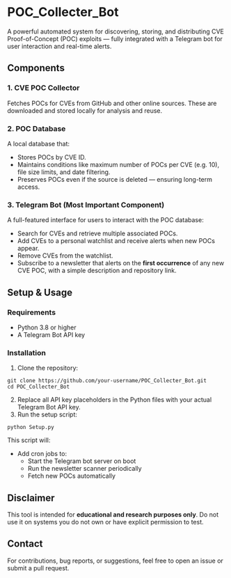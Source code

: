 # POC_Collecter_Bot

A powerful automated system for discovering, storing, and distributing CVE Proof-of-Concept (POC) exploits — fully integrated with a Telegram bot for user interaction and real-time alerts.

## Components

### 1. CVE POC Collector
Fetches POCs for CVEs from GitHub and other online sources. These are downloaded and stored locally for analysis and reuse.

### 2. POC Database
A local database that:
- Stores POCs by CVE ID.
- Maintains conditions like maximum number of POCs per CVE (e.g. 10), file size limits, and date filtering.
- Preserves POCs even if the source is deleted — ensuring long-term access.

### 3. Telegram Bot (Most Important Component)
A full-featured interface for users to interact with the POC database:

- Search for CVEs and retrieve multiple associated POCs.
- Add CVEs to a personal watchlist and receive alerts when new POCs appear.
- Remove CVEs from the watchlist.
- Subscribe to a newsletter that alerts on the **first occurrence** of any new CVE POC, with a simple description and repository link.

## Setup & Usage

### Requirements
- Python 3.8 or higher
- A Telegram Bot API key

### Installation

1. Clone the repository:
  ```
  git clone https://github.com/your-username/POC_Collecter_Bot.git
  cd POC_Collecter_Bot
  ```
2. Replace all API key placeholders in the Python files with your actual Telegram Bot API key.
3. Run the setup script:
  ```
  python Setup.py
  ```
This script will:
- Add cron jobs to:
  - Start the Telegram bot server on boot
  - Run the newsletter scanner periodically
  - Fetch new POCs automatically

## Disclaimer

This tool is intended for **educational and research purposes only**. Do not use it on systems you do not own or have explicit permission to test.

## Contact

For contributions, bug reports, or suggestions, feel free to open an issue or submit a pull request.
